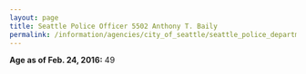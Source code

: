 ```yaml
---
layout: page
title: Seattle Police Officer 5502 Anthony T. Baily
permalink: /information/agencies/city_of_seattle/seattle_police_department/copbook/5502/
---
```


**Age as of Feb. 24, 2016:** 49
